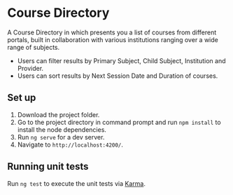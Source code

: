 # Course Directory
A Course Directory in which presents you a list of courses from different portals, built in collaboration with various institutions ranging over a wide range of subjects.

* Users can filter results by Primary Subject, Child Subject, Institution and Provider.
* Users can sort results by Next Session Date and Duration of courses.


## Set up

1. Download the project folder. 
2. Go to the project directory in command prompt and run `npm install` to install the node dependencies.
3. Run `ng serve` for a dev server. 
4. Navigate to `http://localhost:4200/`. 


## Running unit tests

Run `ng test` to execute the unit tests via [Karma](https://karma-runner.github.io).


